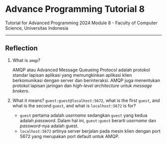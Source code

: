 # Advance Programming Tutorial 8
Tutorial for Advanced Programming 2024 Module 8 - Faculty of Computer Science, Universitas Indonesia

---

## Reflection

1. What is `amqp`?

    AMQP atau Advanced Message Queueing Protocol adalah protokol standar lapisan aplikasi yang memungkinkan aplikasi klien berkomunikasi dengan server dan berinteraksi. AMQP juga menentukan protokol lapisan jaringan dan _high-level architecture_ untuk _message brokers_.

2. What it means? `guest:guest@localhost:5672`, what is the first `guest`, and what is the second `guest`, and what is `localhost:5672` is for?

    - `guest` pertama adalah _username_ sedangkan `guest` yang kedua adalah _password_. Dalam hal ini, `guest:guest` berarti _username_ dan _password_-nya adalah guest.
    - `localhost:5672` artinya server berjalan pada mesin klien dengan port 5672 yang merupakan port default untuk AMQP.